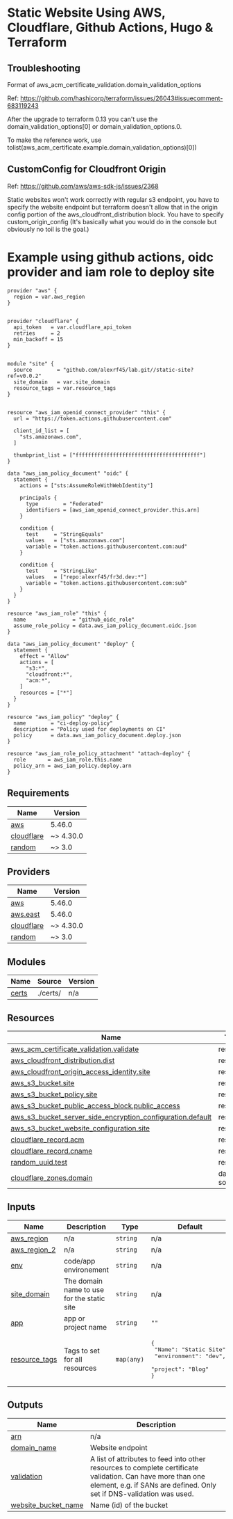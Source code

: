 
# Static Website Using AWS, Cloudflare, Github Actions, Hugo & Terraform


## Troubleshooting

Format of aws_acm_certificate_validation.domain_validation_options

Ref: https://github.com/hashicorp/terraform/issues/26043#issuecomment-683119243

After the upgrade to terraform 0.13 you can't use the domain_validation_options[0] or domain_validation_options.0.

To make the reference work, use tolist(aws_acm_certificate.example.domain_validation_options)[0])



## CustomConfig for Cloudfront Origin

Ref: https://github.com/aws/aws-sdk-js/issues/2368

Static websites won't work correctly with regular s3 endpoint, you have to specify the website endpoint but
terraform doesn't allow that in the origin config portion of the aws_cloudfront_distribution block. You have to specify
custom_origin_config (It's basically what you would do in the console but obviously no toil is the goal.)

# Example using github actions, oidc provider and iam role to deploy site
```
provider "aws" {
  region = var.aws_region
}


provider "cloudflare" {
  api_token   = var.cloudflare_api_token
  retries     = 2
  min_backoff = 15
}


module "site" {
  source        = "github.com/alexrf45/lab.git//static-site?ref=v0.0.2"
  site_domain   = var.site_domain
  resource_tags = var.resource_tags
}


resource "aws_iam_openid_connect_provider" "this" {
  url = "https://token.actions.githubusercontent.com"

  client_id_list = [
    "sts.amazonaws.com",
  ]

  thumbprint_list = ["ffffffffffffffffffffffffffffffffffffffff"]
}

data "aws_iam_policy_document" "oidc" {
  statement {
    actions = ["sts:AssumeRoleWithWebIdentity"]

    principals {
      type        = "Federated"
      identifiers = [aws_iam_openid_connect_provider.this.arn]
    }

    condition {
      test     = "StringEquals"
      values   = ["sts.amazonaws.com"]
      variable = "token.actions.githubusercontent.com:aud"
    }

    condition {
      test     = "StringLike"
      values   = ["repo:alexrf45/fr3d.dev:*"]
      variable = "token.actions.githubusercontent.com:sub"
    }
  }
}

resource "aws_iam_role" "this" {
  name               = "github_oidc_role"
  assume_role_policy = data.aws_iam_policy_document.oidc.json
}

data "aws_iam_policy_document" "deploy" {
  statement {
    effect = "Allow"
    actions = [
      "s3:*",
      "cloudfront:*",
      "acm:*",
    ]
    resources = ["*"]
  }
}

resource "aws_iam_policy" "deploy" {
  name        = "ci-deploy-policy"
  description = "Policy used for deployments on CI"
  policy      = data.aws_iam_policy_document.deploy.json
}

resource "aws_iam_role_policy_attachment" "attach-deploy" {
  role       = aws_iam_role.this.name
  policy_arn = aws_iam_policy.deploy.arn
}

```



<!-- BEGIN_TF_DOCS -->
## Requirements

| Name | Version |
|------|---------|
| <a name="requirement_aws"></a> [aws](#requirement\_aws) | 5.46.0 |
| <a name="requirement_cloudflare"></a> [cloudflare](#requirement\_cloudflare) | ~> 4.30.0 |
| <a name="requirement_random"></a> [random](#requirement\_random) | ~> 3.0 |

## Providers

| Name | Version |
|------|---------|
| <a name="provider_aws"></a> [aws](#provider\_aws) | 5.46.0 |
| <a name="provider_aws.east"></a> [aws.east](#provider\_aws.east) | 5.46.0 |
| <a name="provider_cloudflare"></a> [cloudflare](#provider\_cloudflare) | ~> 4.30.0 |
| <a name="provider_random"></a> [random](#provider\_random) | ~> 3.0 |

## Modules

| Name | Source | Version |
|------|--------|---------|
| <a name="module_certs"></a> [certs](#module\_certs) | ./certs/ | n/a |

## Resources

| Name | Type |
|------|------|
| [aws_acm_certificate_validation.validate](https://registry.terraform.io/providers/hashicorp/aws/5.46.0/docs/resources/acm_certificate_validation) | resource |
| [aws_cloudfront_distribution.dist](https://registry.terraform.io/providers/hashicorp/aws/5.46.0/docs/resources/cloudfront_distribution) | resource |
| [aws_cloudfront_origin_access_identity.site](https://registry.terraform.io/providers/hashicorp/aws/5.46.0/docs/resources/cloudfront_origin_access_identity) | resource |
| [aws_s3_bucket.site](https://registry.terraform.io/providers/hashicorp/aws/5.46.0/docs/resources/s3_bucket) | resource |
| [aws_s3_bucket_policy.site](https://registry.terraform.io/providers/hashicorp/aws/5.46.0/docs/resources/s3_bucket_policy) | resource |
| [aws_s3_bucket_public_access_block.public_access](https://registry.terraform.io/providers/hashicorp/aws/5.46.0/docs/resources/s3_bucket_public_access_block) | resource |
| [aws_s3_bucket_server_side_encryption_configuration.default](https://registry.terraform.io/providers/hashicorp/aws/5.46.0/docs/resources/s3_bucket_server_side_encryption_configuration) | resource |
| [aws_s3_bucket_website_configuration.site](https://registry.terraform.io/providers/hashicorp/aws/5.46.0/docs/resources/s3_bucket_website_configuration) | resource |
| [cloudflare_record.acm](https://registry.terraform.io/providers/cloudflare/cloudflare/latest/docs/resources/record) | resource |
| [cloudflare_record.cname](https://registry.terraform.io/providers/cloudflare/cloudflare/latest/docs/resources/record) | resource |
| [random_uuid.test](https://registry.terraform.io/providers/hashicorp/random/latest/docs/resources/uuid) | resource |
| [cloudflare_zones.domain](https://registry.terraform.io/providers/cloudflare/cloudflare/latest/docs/data-sources/zones) | data source |

## Inputs

| Name | Description | Type | Default | Required |
|------|-------------|------|---------|:--------:|
| <a name="input_aws_region"></a> [aws\_region](#input\_aws\_region) | n/a | `string` | n/a | yes |
| <a name="input_aws_region_2"></a> [aws\_region\_2](#input\_aws\_region\_2) | n/a | `string` | n/a | yes |
| <a name="input_env"></a> [env](#input\_env) | code/app environement | `string` | n/a | yes |
| <a name="input_site_domain"></a> [site\_domain](#input\_site\_domain) | The domain name to use for the static site | `string` | n/a | yes |
| <a name="input_app"></a> [app](#input\_app) | app or project name | `string` | `""` | no |
| <a name="input_resource_tags"></a> [resource\_tags](#input\_resource\_tags) | Tags to set for all resources | `map(any)` | <pre>{<br>  "Name": "Static Site",<br>  "environment": "dev",<br>  "project": "Blog"<br>}</pre> | no |

## Outputs

| Name | Description |
|------|-------------|
| <a name="output_arn"></a> [arn](#output\_arn) | n/a |
| <a name="output_domain_name"></a> [domain\_name](#output\_domain\_name) | Website endpoint |
| <a name="output_validation"></a> [validation](#output\_validation) | A list of attributes to feed into other resources to complete certificate validation. Can have more than one element, e.g. if SANs are defined. Only set if DNS-validation was used. |
| <a name="output_website_bucket_name"></a> [website\_bucket\_name](#output\_website\_bucket\_name) | Name (id) of the bucket |
<!-- END_TF_DOCS -->
